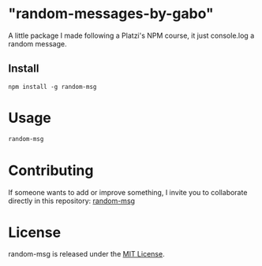 # "random-messages-by-gabo"

A little package I made following a Platzi's NPM course, it just console.log a random message.

## Install

```npm
npm install -g random-msg
```

# Usage

```bash
random-msg
```

# Contributing
If someone wants to add or improve something, I invite you to collaborate directly in this repository: [random-msg](https://github.com/gabo182b/NPM-course)

# License
random-msg is released under the [MIT License](https://opensource.org/licenses/MIT).